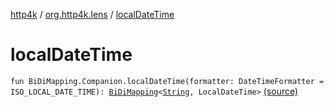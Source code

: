 [http4k](../index.md) / [org.http4k.lens](index.md) / [localDateTime](./local-date-time.md)

# localDateTime

`fun BiDiMapping.Companion.localDateTime(formatter: DateTimeFormatter = ISO_LOCAL_DATE_TIME): `[`BiDiMapping`](-bi-di-mapping/index.md)`<`[`String`](https://kotlinlang.org/api/latest/jvm/stdlib/kotlin/-string/index.html)`, LocalDateTime>` [(source)](https://github.com/http4k/http4k/blob/master/http4k-core/src/main/kotlin/org/http4k/lens/BiDiMapping.kt#L55)
